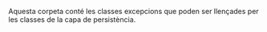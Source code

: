 Aquesta corpeta conté les classes excepcions que poden ser llençades per les classes de la capa de persistència.   
